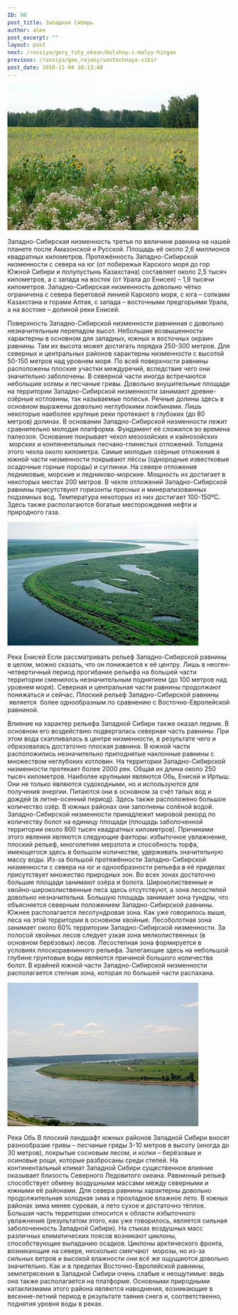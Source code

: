 ```yaml
---
ID: 98
post_title: Западная Сибирь
author: alex
post_excerpt: ""
layout: post
next: /rossiya/gory_tihy_okean/bolshoy-i-malyy-hingan
previous: /rossiya/geo_rajony/vostochnaya-sibir
post_date: 2010-11-04 16:13:40
---
```


 

![](/img/book/497.jpg)

Западно-Сибирская низменность третья по величине равнина на нашей планете после Амазонской и Русской. Площадь её около 2,6 миллионов квадратных километров. Протяжённость Западно-Сибирской низменности с севера на юг (от побережья Карского моря до гор Южной Сибири и полупустынь Казахстана) составляет около 2,5 тысяч километров, а с запада на восток (от Урала до Енисея) – 1,9 тысячи километров. Западно-Сибирская низменность довольно чётко ограничена с севера береговой линией Карского моря, с юга – сопками Казахстана и горами Алтая, с запада – восточными предгорьями Урала, а на востоке – долиной реки Енисей.
  
Поверхность Западно-Сибирской низменности равнинная с довольно незначительным перепадом высот. Небольшие возвышенности характерны в основном для западных, южных и восточных окраин равнины. Там их высота может достигать порядка 250-300 метров. Для северных и центральных районов характерны низменности с высотой 50-150 метров над уровнем моря. 
По всей поверхности равнины расположены плоские участки междуречий, вследствие чего они значительно заболочены. В северной части иногда встречаются небольшие холмы и песчаные гривы. Довольно внушительные площади на территории Западно-Сибирской низменности занимают древне-озёрные котловины, так называемые полесья. Речные долины здесь в основном выражены довольно неглубокими ложбинами. Лишь некоторые наиболее крупные реки протекают в глубоких (до 80 метров) долинах. 
В основании Западно-Сибирской низменности лежит сравнительно молодая платформа. Фундамент её сложился во времена палеозоя. Основание покрывает чехол мезозойских и кайнозойских &nbsp;морских и континентальных песчано-глинистых отложений. Толщина этого чехла около километра. Самые молодые озёрные отложения в южной части низменности покрывают лёссы (однородные известковые осадочные горные породы) и суглинки. На севере отложения ледниковые, морские и ледниково-морские. Мощность их достигает в некоторых местах 200 метров. В чехле отложений Западно-Сибирской равнины присутствуют горизонты пресных и минерализованных подземных вод. Температура некоторых из них достигает 100-150&#186;С. Здесь также располагаются богатые месторождения нефти и природного газа.


![](/img/text/Geogr_rai_ross/Zap_sibir/2.jpg)

Река Енисей
Если рассматривать рельеф Западно-Сибирской равнины в целом, можно сказать, что он понижается к её центру. Лишь в неоген-четвертичный период прогибание рельефа на большей части территории сменилось незначительным поднятием (до 100 метров над уровнем моря). Северная и центральная части равнины продолжают понижаться и сейчас. Плоский рельеф Западно-Сибирской равнины &nbsp;является&nbsp; более однообразным по сравнению с Восточно-Европейской равниной. 
  
Влияние на характер рельефа Западной Сибири также оказал ледник. В основном его воздействию подвергалась северная часть равнины. При этом вода скапливалась в центре низменности, в результате чего и образовалась достаточно плоская равнина. В южной части расположились незначительно приподнятые наклонные равнины с множеством неглубоких котловин.
На территории Западно-Сибирской низменности протекает более 2000 рек. Общая их длина около 250 тысяч километров. Наиболее крупными являются Обь, Енисей и Иртыш. Они не только являются судоходными, но и используются для получения энергии. Питаются они в основном за счёт талых вод и дождей (в летне-осенний период). Здесь также расположено большое количество озёр. В южных районах они заполнены солёной водой. Западно-Сибирской низменности принадлежит мировой рекорд по количеству болот на единицу площади (площадь заболоченной территории около 800 тысяч квадратных километров). Причинами этого явления являются следующие факторы: избыточное увлажнение, плоский рельеф, многолетняя мерзлота и способность торфа, имеющегося здесь в большом количестве, удерживать значительную массу воды. 
Из-за большой протяжённости Западно-Сибирской низменности с севера на юг и однообразности рельефа в её приделах присутствует множество природных зон. Во всех зонах достаточно большие площади занимают озёра и болота. Широколиственные и хвойно-широколиственные леса здесь отсутствуют, а зона лесостепей&nbsp; довольно незначительна. 
Большую площадь занимает зона тундры, что объясняется северным положением Западно-Сибирской равнины. Южнее располагается лесотундровая зона. Как уже говорилось выше, леса на этой территории в основном хвойные. Лесоболотная зона занимает около 60% территории Западно-Сибирской низменности. За полосой хвойных лесов следует узкая зона мелколиственных (в основном берёзовых) лесов. Лесостепная зона формируется в условиях плоскоравнинного рельефа. Залегающие здесь на небольшой глубине грунтовые воды являются причиной большого количества болот. В крайней южной части Западно-Сибирской низменности располагается степная зона, которая по большей части распахана.


![](/img/text/Geogr_rai_ross/Zap_sibir/3.JPG)

Река Обь 
В плоский ландшафт южных районов Западной Сибири вносят разнообразие гривы – песчаные гряды 3-10 метров в высоту (иногда до 30 метров), покрытые сосновым лесом, и колки – берёзовые и осиновые рощи, которые разбросаны среди степей.
На континентальный климат Западной Сибири существенное влияние оказывает близость Северного Ледовитого океана. Равнинный рельеф способствует обмену воздушными массами между северными и южными её районами. Для севера равнины характерны довольно продолжительная холодная зима и прохладное влажное лето. В южных районах зима менее суровая, а лето сухое и достаточно тёплое. Большая часть территории относится к области избыточного увлажнения (результатом этого, как уже говорилось, является сильная заболоченность Западной Сибири).
На стыках воздушных масс различных климатических поясов возникают циклоны, способствующие выпаданию осадков. Циклоны арктического фронта, возникающие на севере, несколько смягчают&nbsp; морозы, но из-за сильных ветров и высокой влажности они всё же ощущаются довольно значительно.
Как и в пределах Восточно-Европейской равнины, землетрясения в Западной Сибири очень слабые и неощутимые: ведь она также располагается на платформе. Основными природными катаклизмами этого района являются наводнения, возникающие в весенне-летний период в результате таяния снега и, соответственно, поднятия уровня воды в реках.